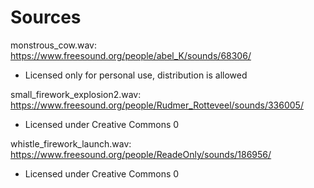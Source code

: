 # Sources

monstrous_cow.wav: https://www.freesound.org/people/abel_K/sounds/68306/
  - Licensed only for personal use, distribution is allowed

small_firework_explosion2.wav: https://www.freesound.org/people/Rudmer_Rotteveel/sounds/336005/
  - Licensed under Creative Commons 0

whistle_firework_launch.wav: https://www.freesound.org/people/ReadeOnly/sounds/186956/
  - Licensed under Creative Commons 0